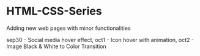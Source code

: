 # HTML-CSS-Series
Adding new web pages with minor functionalities

sep30 - Social media hover effect,
oct1 - Icon hover with animation,
oct2 - Image Black & White to Color Transition
